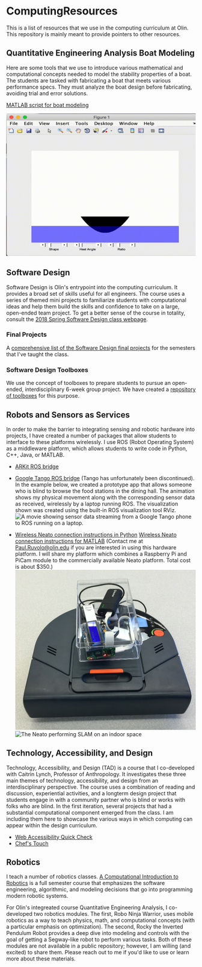 # ComputingResources
This is a list of resources that we use in the computing curriculum at Olin.  This repository is mainly meant to provide pointers to other resources.

## Quantitative Engineering Analysis Boat Modeling

Here are some tools that we use to introduce various mathematical and computational concepts needed to model the stability properties of a boat.  The students are tasked with fabricating a boat that meets various performance specs.  They must analyze the boat design before fabricating, avoiding trial and error solutions.

[MATLAB script for boat modeling](https://drive.google.com/open?id=15sFfvCS-eCwaSVjfIEiIkUwaZrH-8ofX)

![An animation of the boat modeling script showing the waterline of a boat with various structures and orientations.](figures/matlab_boat_modeler.gif)

## Software Design

Software Design is Olin's entrypoint into the computing curriculum.  It provides a broad set of skills useful for all engineers.  The course uses a series of themed mini projects to familiarize students with computational ideas and help them build the skills and confidence to take on a large, open-ended team project.  To get a better sense of the course in totality, consult the [2018 Spring Software Design class webpage](https://sd18spring.github.io/).


### Final Projects

A [comprehensive list of the Software Design final projects](https://docs.google.com/document/d/1WGZM_efUftsclgdkImfoBmJQ82VOvujQUa1dckPWPbA/edit) for the semesters that I've taught the class.

### Software Design Toolboxes

We use the concept of toolboxes to prepare students to pursue an open-ended, interdisciplinary 6-week group project.  We have created a [repository of toolboxes](https://toolboxes.olin.build/) for this purpose.


## Robots and Sensors as Services

In order to make the barrier to integrating sensing and robotic hardware into projects, I have created a number of packages that allow students to interface to these platforms wirelessly.  I use ROS (Robot Operating System) as a middleware platform, which allows students to write code in Python, C++, Java, or MATLAB.

* [ARKit ROS bridge](https://github.com/occamLab/ARKit-Ros-Bridge)
* [Google Tango ROS bridge](https://github.com/occamLab/tango_ros_bridge) (Tango has unfortunately been discontinued).  In the example below, we created a prototype app that allows someone who is blind to browse the food stations in the dining hall.  The animation shows my physical movement along with the corresponding sensor data as received, wirelessly by a laptop running ROS.  The visualization shown was created using the built-in ROS visualization tool RViz.
![A movie showing sensor data streaming from a Google Tango phone to ROS running on a laptop.](figures/tango_ros_bridge.gif)


* [Wireless Neato connection instructions in Python](https://sites.google.com/site/comprobo18/how-to/setting-up-your-environment?authuser=0) [Wireless Neato connection instructions for MATLAB](https://docs.google.com/document/d/17ita7IdgjyPXozO6x2rHP4qAwJgT1e4B124CRmnSkfA/edit?usp=sharing) (Contact me at Paul.Ruvolo@olin.edu if you are interested in using this hardware platform.  I will share my platform which combines a Raspberry Pi and PiCam module to the commercially available Neato platform.  Total cost is about $350.)
![The Neato platform with wireless streaming and video capability](figures/neato_platform.png)
![The Neato performing SLAM on an indoor space](figures/neato_slam.gif)

## Technology, Accessibility, and Design

Technology, Accessibility, and Design (TAD) is a course that I co-developed with Caitrin Lynch, Professor of Anthropology.  It investigates these three main themes of technology, accessibility, and design from an interdisciplinary perspective.  The course uses a combination of reading and discussion, experiential activities, and a longterm design project that students engage in with a community partner who is blind or works with folks who are blind.  In the first iteration, several projects that had a substantial computational component emerged from the class.  I am including them here to showcase the various ways in which computing can appear within the design curriculum.

* [Web Accessibility Quick Check](http://waqc.herokuapp.com/)
* [Chef's Touch](https://github.com/arianaolson419/AccessibleCooking)

## Robotics

I teach a number of robotics classes.  [A Computational Introduction to Robotics](https://sites.google.com/site/comprobo18/home?authuser=0) is a full semester course that emphasizes the software engineering, algorithmic, and modeling decisions that go into programming modern robotic systems.

For Olin's integreated course Quantitative Engineering Analysis, I co-developed two robotics modules.  The first, Robo Ninja Warrior, uses mobile robotics as a way to teach physics, math, and computational concepts (with a particular emphasis on optimization).  The second, Rocky the Inverted Pendulum Robot provides a deep dive into modeling and controls with the goal of getting a Segway-like robot to perform various tasks.  Both of these modules are not available in a public repository; however, I am willing (and excited) to share them.  Please reach out to me if you'd like to use or learn more about these materials.
